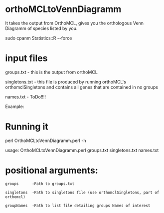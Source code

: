 # orthoMCLtoVennDiagramm

It takes the output from OrthoMCL, gives you the orthologous Venn Diagramm of species listed by you.

sudo cpanm Statistics::R --force

# input files

groups.txt - this is the output from orthoMCL

singletons.txt - this file is produced by running orthoMCL's orthomclSingletons and contains all genes that are contained in no groups

names.txt - ToDo!!!!

 Example:

# Running it

perl OrthoMCLtoVennDiagramm.perl -h

usage: OrthoMCLtoVennDiagramm.perl groups.txt singletons.txt names.txt 

# positional arguments:
    groups      -Path to groups.txt
    
    singletons  -Path to singletons file (use orthomclSingletons, part of
    orthomcl)
    
    groupNames  -Path to list file detailing groups Names of interest
   
